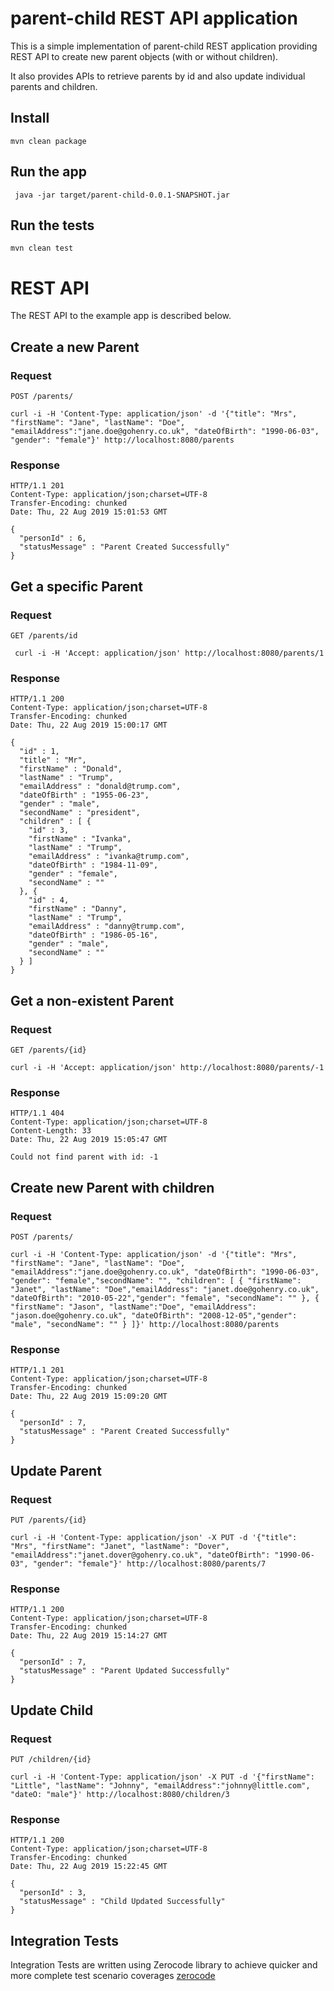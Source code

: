# parent-child REST API application

This is a simple implementation of parent-child REST application providing REST API to create new parent objects (with or without children).

It also provides APIs to retrieve parents by id and also update individual parents and children.

## Install

    mvn clean package

## Run the app

     java -jar target/parent-child-0.0.1-SNAPSHOT.jar

## Run the tests

    mvn clean test
    
# REST API

The REST API to the example app is described below.

## Create a new Parent

### Request

`POST /parents/`

    curl -i -H 'Content-Type: application/json' -d '{"title": "Mrs", "firstName": "Jane", "lastName": "Doe", "emailAddress":"jane.doe@gohenry.co.uk", "dateOfBirth": "1990-06-03", "gender": "female"}' http://localhost:8080/parents
### Response

    HTTP/1.1 201 
    Content-Type: application/json;charset=UTF-8
    Transfer-Encoding: chunked
    Date: Thu, 22 Aug 2019 15:01:53 GMT
    
    {
      "personId" : 6,
      "statusMessage" : "Parent Created Successfully"
    }

## Get a specific Parent

### Request

`GET /parents/id`

     curl -i -H 'Accept: application/json' http://localhost:8080/parents/1
### Response

    HTTP/1.1 200 
    Content-Type: application/json;charset=UTF-8
    Transfer-Encoding: chunked
    Date: Thu, 22 Aug 2019 15:00:17 GMT
    
    {
      "id" : 1,
      "title" : "Mr",
      "firstName" : "Donald",
      "lastName" : "Trump",
      "emailAddress" : "donald@trump.com",
      "dateOfBirth" : "1955-06-23",
      "gender" : "male",
      "secondName" : "president",
      "children" : [ {
        "id" : 3,
        "firstName" : "Ivanka",
        "lastName" : "Trump",
        "emailAddress" : "ivanka@trump.com",
        "dateOfBirth" : "1984-11-09",
        "gender" : "female",
        "secondName" : ""
      }, {
        "id" : 4,
        "firstName" : "Danny",
        "lastName" : "Trump",
        "emailAddress" : "danny@trump.com",
        "dateOfBirth" : "1986-05-16",
        "gender" : "male",
        "secondName" : ""
      } ]
    }

## Get a non-existent Parent

### Request

`GET /parents/{id}`

    curl -i -H 'Accept: application/json' http://localhost:8080/parents/-1

### Response

    HTTP/1.1 404 
    Content-Type: application/json;charset=UTF-8
    Content-Length: 33
    Date: Thu, 22 Aug 2019 15:05:47 GMT
    
    Could not find parent with id: -1

## Create new Parent with children

### Request

`POST /parents/`

    curl -i -H 'Content-Type: application/json' -d '{"title": "Mrs", "firstName": "Jane", "lastName": "Doe", "emailAddress":"jane.doe@gohenry.co.uk", "dateOfBirth": "1990-06-03", "gender": "female","secondName": "", "children": [ { "firstName": "Janet", "lastName": "Doe","emailAddress": "janet.doe@gohenry.co.uk", "dateOfBirth": "2010-05-22","gender": "female", "secondName": "" }, { "firstName": "Jason", "lastName":"Doe", "emailAddress": "jason.doe@gohenry.co.uk", "dateOfBirth": "2008-12-05","gender": "male", "secondName": "" } ]}' http://localhost:8080/parents
### Response

    HTTP/1.1 201 
    Content-Type: application/json;charset=UTF-8
    Transfer-Encoding: chunked
    Date: Thu, 22 Aug 2019 15:09:20 GMT
    
    {
      "personId" : 7,
      "statusMessage" : "Parent Created Successfully"
    }

## Update Parent

### Request

`PUT /parents/{id}`

    curl -i -H 'Content-Type: application/json' -X PUT -d '{"title": "Mrs", "firstName": "Janet", "lastName": "Dover", "emailAddress":"janet.dover@gohenry.co.uk", "dateOfBirth": "1990-06-03", "gender": "female"}' http://localhost:8080/parents/7

### Response

    HTTP/1.1 200 
    Content-Type: application/json;charset=UTF-8
    Transfer-Encoding: chunked
    Date: Thu, 22 Aug 2019 15:14:27 GMT
    
    {
      "personId" : 7,
      "statusMessage" : "Parent Updated Successfully"
    }

## Update Child

### Request

`PUT /children/{id}`

    curl -i -H 'Content-Type: application/json' -X PUT -d '{"firstName": "Little", "lastName": "Johnny", "emailAddress":"johnny@little.com", "dateO: "male"}' http://localhost:8080/children/3
### Response

    HTTP/1.1 200 
    Content-Type: application/json;charset=UTF-8
    Transfer-Encoding: chunked
    Date: Thu, 22 Aug 2019 15:22:45 GMT
    
    {
      "personId" : 3,
      "statusMessage" : "Child Updated Successfully"
    }

## Integration Tests

Integration Tests are written using Zerocode library to achieve quicker and more complete test scenario coverages
[zerocode](https://github.com/authorjapps/zerocode)
